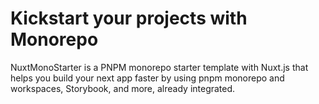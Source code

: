# Kickstart your projects with Monorepo

NuxtMonoStarter is a PNPM monorepo starter template with Nuxt.js that helps you build your next app faster by using pnpm monorepo and workspaces, Storybook, and more, already integrated.
